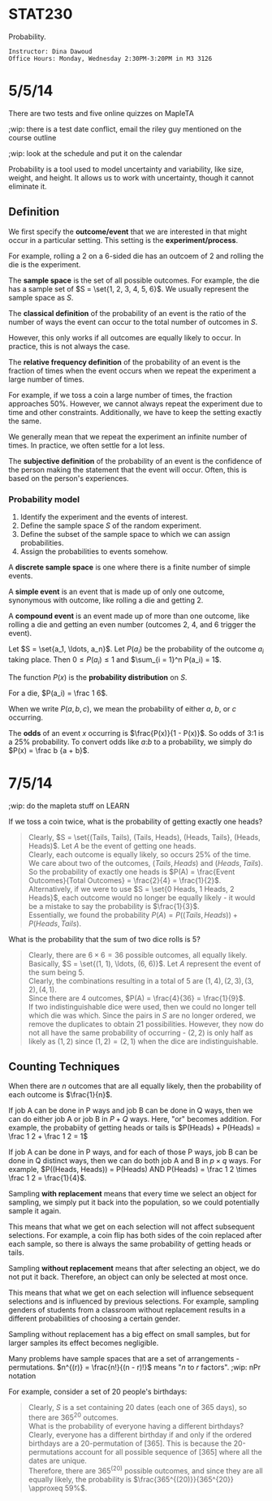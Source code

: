 STAT230
=======

Probability.

    Instructor: Dina Dawoud
    Office Hours: Monday, Wednesday 2:30PM-3:20PM in M3 3126

$$
\newcommand{\set}[1]{\left\{ #1 \right\}}
\newcommand{\abs}[1]{\left\lvert #1 \right\rvert}
\newcommand{\floor}[1]{\left\lfloor #1 \right\rfloor}
\newcommand{\mb}[1]{\mathbb{#1}}
\newcommand{\rem}{\operatorname{rem}}
\newcommand{\sign}{\operatorname{sign}}
\newcommand{\imag}{\boldsymbol{i}}
\newcommand{\dee}{\mathop{}\!\mathrm{d}}
\newcommand{\lH}{\overset{\text{l'H}}{=}}
\newcommand{\evalat}[1]{\left.\left(#1\right)\right|}
\newcommand{\sech}{\operatorname{sech}}
\newcommand{\spn}{\operatorname{Span}}
\newcommand{\proj}{\operatorname{proj}}
\newcommand{\prp}{\operatorname{perp}}
\newcommand{\refl}{\operatorname{refl}}
\newcommand{\magn}[1]{\left\lVert #1 \right\rVert}
\newcommand{\rank}{\operatorname{rank}}
\newcommand{\sys}[2]{\left[ #1 \mid #2\hskip2pt \right]}
\newcommand{\range}{\operatorname{Range}}
\newcommand{\adj}{\operatorname{adj}}
\newcommand{\cof}{\operatorname{cof}}
\newcommand{\diag}{\operatorname{diag}}
$$

# 5/5/14

There are two tests and five online quizzes on MapleTA

;wip: there is a test date conflict, email the riley guy mentioned on the course outline

;wip: look at the schedule and put it on the calendar

Probability is a tool used to model uncertainty and variability, like size, weight, and height. It allows us to work with uncertainty, though it cannot eliminate it.

Definition
----------

We first specify the **outcome/event** that we are interested in that might occur in a particular setting. This setting is the **experiment/process**.

For example, rolling a 2 on a 6-sided die has an outcoem of 2 and rolling the die is the experiment.

The **sample space** is the set of all possible outcomes. For example, the die has a sample set of $S = \set{1, 2, 3, 4, 5, 6}$. We usually represent the sample space as $S$.

The **classical definition** of the probability of an event is the ratio of the number of ways the event can occur to the total number of outcomes in $S$.

However, this only works if all outcomes are equally likely to occur. In practice, this is not always the case.

The **relative frequency definition** of the probability of an event is the fraction of times when the event occurs when we repeat the experiment a large number of times.

For example, if we toss a coin a large number of times, the fraction approaches 50%. However, we cannot always repeat the experiment due to time and other constraints. Additionally, we have to keep the setting exactly the same.

We generally mean that we repeat the experiment an infinite number of times. In practice, we often settle for a lot less.

The **subjective definition** of the probability of an event is the confidence of the person making the statement that the event will occur. Often, this is based on the person's experiences.

### Probability model

1. Identify the experiment and the events of interest.
2. Define the sample space $S$ of the random experiment.
3. Define the subset of the sample space to which we can assign probabilities.
4. Assign the probabilities to events somehow.

A **discrete sample space** is one where there is a finite number of simple events.

A **simple event** is an event that is made up of only one outcome, synonymous with outcome, like rolling a die and getting 2.

A **compound event** is an event made up of more than one outcome, like rolling a die and getting an even number (outcomes 2, 4, and 6 trigger the event).

Let $S = \set{a_1, \ldots, a_n}$. Let $P(a_i)$ be the probability of the outcome $a_i$ taking place. Then $0 \le P(a_i) \le 1$ and $\sum_{i = 1}^n P(a_i) = 1$.

The function $P(x)$ is the **probability distribution** on $S$.

For a die, $P(a_i) = \frac 1 6$.

When we write $P(a, b, c)$, we mean the probability of either $a$, $b$, or $c$ occurring.

The **odds** of an event $x$ occurring is $\frac{P(x)}{1 - P(x)}$. So odds of 3:1 is a 25% probability. To convert odds like $a$:$b$ to a probability, we simply do $P(x) = \frac b {a + b}$.

# 7/5/14

;wip: do the mapleta stuff on LEARN

If we toss a coin twice, what is the probability of getting exactly one heads?

> Clearly, $S = \set{(Tails, Tails), (Tails, Heads), (Heads, Tails}, (Heads, Heads)$. Let $A$ be the event of getting one heads.  
> Clearly, each outcome is equally likely, so occurs 25% of the time.  
> We care about two of the outcomes, $(Tails, Heads)$ and $(Heads, Tails)$.  
> So the probability of exactly one heads is $P(A) = \frac{Event Outcomes}{Total Outcomes} = \frac{2}{4} = \frac{1}{2}$.  
> Alternatively, if we were to use $S = \set{0 Heads, 1 Heads, 2 Heads}$, each outcome would no longer be equally likely - it would be a mistake to say the probability is $\frac{1}{3}$.  
> Essentially, we found the probability $P(A) = P((Tails, Heads)) + P(Heads, Tails)$.  

What is the probability that the sum of two dice rolls is 5?

> Clearly, there are $6 \times 6 = 36$ possible outcomes, all equally likely. Basically, $S = \set{(1, 1), \ldots, (6, 6)}$. Let $A$ represent the event of the sum being 5.  
> Clearly, the combinations resulting in a total of 5 are $(1, 4), (2, 3), (3, 2), (4, 1)$.  
> Since there are 4 outcomes, $P(A) = \frac{4}{36} = \frac{1}{9}$.  
> If two indistinguishable dice were used, then we could no longer tell which die was which. Since the pairs in $S$ are no longer ordered, we remove the duplicates to obtain 21 possibilities. However, they now do not all have the same probability of occurring - $(2, 2)$ is only half as likely as $(1, 2)$ since $(1, 2) = (2, 1)$ when the dice are indistinguishable.  

Counting Techniques
-------------------

When there are $n$ outcomes that are all equally likely, then the probability of each outcome is $\frac{1}{n}$.

If job A can be done in P ways and job B can be done in Q ways, then we can do either job A or job B in $P + Q$ ways. Here, "or" becomes addition. For example, the probabiity of getting heads or tails is $P(Heads) + P(Heads) = \frac 1 2 + \frac 1 2 = 1$

If job A can be done in P ways, and for each of those P ways, job B can be done in Q distinct ways, then we can do both job A and B in $p \times q$ ways. For example, $P((Heads, Heads)) = P(Heads) AND P(Heads) = \frac 1 2 \times \frac 1 2 = \frac{1}{4}$.

Sampling **with replacement** means that every time we select an object for sampling, we simply put it back into the population, so we could potentially sample it again.

This means that what we get on each selection will not affect subsequent selections. For example, a coin flip has both sides of the coin replaced after each sample, so there is always the same probability of getting heads or tails.

Sampling **without replacement** means that after selecting an object, we do not put it back. Therefore, an object can only be selected at most once.

This means that what we get on each selection will influence sebsequent selections and is influenced by previous selections. For example, sampling genders of students from a classroom without replacement results in a different probabilities of choosing a certain gender.

Sampling without replacement has a big effect on small samples, but for larger samples its effect becomes negligible.

Many problems have sample spaces that are a set of arrangements - permutations. $n^{(r)} = \frac{n!}{(n - r)!}$ means "$n$ to $r$ factors". ;wip: nPr notation

For example, consider a set of 20 people's birthdays:

> Clearly, $S$ is a set containing 20 dates (each one of 365 days), so there are $365^{20}$ outcomes.  
> What is the probability of everyone having a different birthdays?
> Clearly, everyone has a different birthday if and only if the ordered birthdays are a 20-permutation of $[365]$. This is because the 20-permutations account for all possible sequence of $[365]$ where all the dates are unique.  
> Therefore, there are $365^{(20)}$ possible outcomes, and since they are all equally likely, the probability is $\frac{365^{(20)}}{365^{20}} \approxeq 59%$.  

